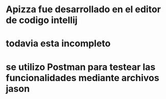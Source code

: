 # Apizza fue desarrollado en el editor de codigo intellij
# todavia esta incompleto
# se utilizo Postman para testear las funcionalidades mediante archivos jason
